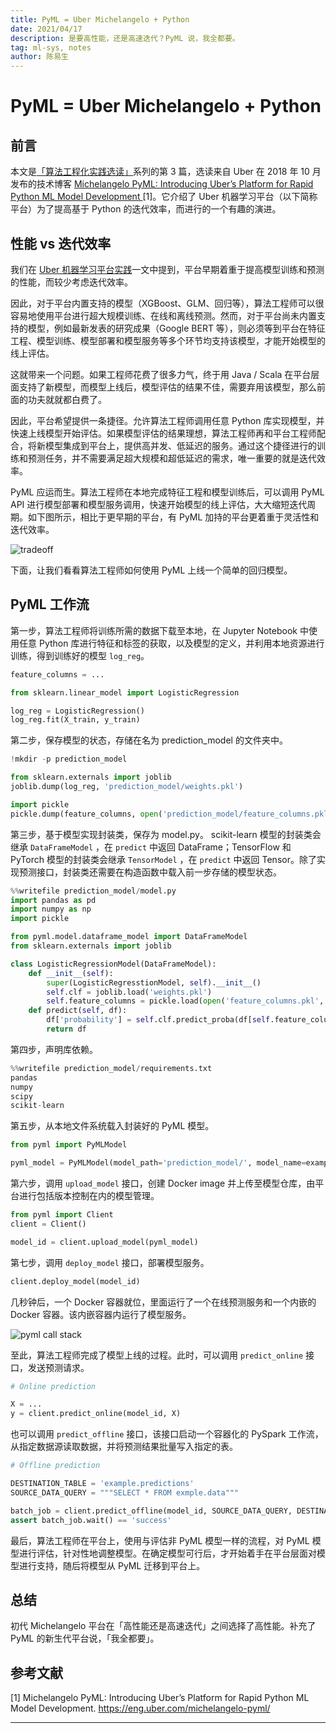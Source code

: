 ```yaml
---
title: PyML = Uber Michelangelo + Python
date: 2021/04/17
description: 是要高性能，还是高速迭代？PyML 说，我全都要。
tag: ml-sys, notes
author: 陈易生
---
```


# PyML = Uber Michelangelo + Python

## 前言

本文是[「算法工程化实践选读」](./mlsys-we-love)系列的第 3 篇，选读来自 Uber 在 2018 年 10 月发布的技术博客 [Michelangelo PyML: Introducing Uber’s Platform for Rapid Python ML Model Development
](https://eng.uber.com/michelangelo-pyml/) [1]。它介绍了 Uber 机器学习平台（以下简称平台）为了提高基于 Python 的迭代效率，而进行的一个有趣的演进。

## 性能 vs 迭代效率

我们在 [Uber 机器学习平台实践](./uber-michelangelo-overview)一文中提到，平台早期着重于提高模型训练和预测的性能，而较少考虑迭代效率。

因此，对于平台内置支持的模型（XGBoost、GLM、回归等），算法工程师可以很容易地使用平台进行超大规模训练、在线和离线预测。然而，对于平台尚未内置支持的模型，例如最新发表的研究成果（Google BERT 等），则必须等到平台在特征工程、模型训练、模型部署和模型服务等多个环节均支持该模型，才能开始模型的线上评估。

这就带来一个问题。如果工程师花费了很多力气，终于用 Java / Scala 在平台层面支持了新模型，而模型上线后，模型评估的结果不佳，需要弃用该模型，那么前面的功夫就就都白费了。

因此，平台希望提供一条捷径。允许算法工程师调用任意 Python 库实现模型，并快速上线模型开始评估。如果模型评估的结果理想，算法工程师再和平台工程师配合，将新模型集成到平台上，提供高并发、低延迟的服务。通过这个捷径进行的训练和预测任务，并不需要满足超大规模和超低延迟的需求，唯一重要的就是迭代效率。

PyML 应运而生。算法工程师在本地完成特征工程和模型训练后，可以调用 PyML API 进行模型部署和模型服务调用，快速开始模型的线上评估，大大缩短迭代周期。如下图所示，相比于更早期的平台，有 PyML 加持的平台更着重于灵活性和迭代效率。

![tradeoff](/images/uber-michelangelo-pyml/tradeoff.png)

下面，让我们看看算法工程师如何使用 PyML 上线一个简单的回归模型。

## PyML 工作流

第一步，算法工程师将训练所需的数据下载至本地，在 Jupyter Notebook 中使用任意 Python 库进行特征和标签的获取，以及模型的定义，并利用本地资源进行训练，得到训练好的模型 `log_reg`。

```python
feature_columns = ...

from sklearn.linear_model import LogisticRegression

log_reg = LogisticRegression()
log_reg.fit(X_train, y_train)
```

第二步，保存模型的状态，存储在名为 prediction_model 的文件夹中。

```python
!mkdir -p prediction_model

from sklearn.externals import joblib
joblib.dump(log_reg, 'prediction_model/weights.pkl')

import pickle
pickle.dump(feature_columns, open('prediction_model/feature_columns.pkl', 'wb'))
```

第三步，基于模型实现封装类，保存为 model.py。 scikit-learn 模型的封装类会继承 `DataFrameModel` ，在 `predict` 中返回 DataFrame；TensorFlow 和 PyTorch 模型的封装类会继承 `TensorModel` ，在 `predict` 中返回 Tensor。除了实现预测接口，封装类还需要在构造函数中载入前一步存储的模型状态。

```python
%%writefile prediction_model/model.py
import pandas as pd
import numpy as np
import pickle

from pyml.model.dataframe_model import DataFrameModel
from sklearn.externals import joblib

class LogisticRegressionModel(DataFrameModel):
    def __init__(self):
        super(LogisticRegresstionModel, self).__init__()
        self.clf = joblib.load('weights.pkl')
        self.feature_columns = pickle.load(open('feature_columns.pkl', 'rb'))
    def predict(self, df):
        df['probability'] = self.clf.predict_proba(df[self.feature_columns])[:,0]
        return df
```

第四步，声明库依赖。

```python
%%writefile prediction_model/requirements.txt
pandas
numpy
scipy
scikit-learn
```

第五步，从本地文件系统载入封装好的 PyML 模型。

```python
from pyml import PyMLModel

pyml_model = PyMLModel(model_path='prediction_model/', model_name=example_prediction_model)
```

第六步，调用 `upload_model` 接口，创建 Docker image 并上传至模型仓库，由平台进行包括版本控制在内的模型管理。

```python
from pyml import Client
client = Client()

model_id = client.upload_model(pyml_model)
```

第七步，调用 `deploy_model` 接口，部署模型服务。

```python
client.deploy_model(model_id)
```

几秒钟后，一个 Docker 容器就位，里面运行了一个在线预测服务和一个内嵌的 Docker 容器。该内嵌容器内运行了模型服务。

![pyml call stack](/images/uber-michelangelo-pyml/pyml-call-stack.png)

至此，算法工程师完成了模型上线的过程。此时，可以调用 `predict_online` 接口，发送预测请求。

```python
# Online prediction

X = ...
y = client.predict_online(model_id, X)
```

也可以调用 `predict_offline` 接口，该接口启动一个容器化的 PySpark 工作流，从指定数据源读取数据，并将预测结果批量写入指定的表。

```python
# Offline prediction

DESTINATION_TABLE = 'example.predictions'
SOURCE_DATA_QUERY = """SELECT * FROM exmple.data"""

batch_job = client.predict_offline(model_id, SOURCE_DATA_QUERY, DESTINATION_TABLE)
assert batch_job.wait() == 'success'
```

最后，算法工程师在平台上，使用与评估非 PyML 模型一样的流程，对 PyML 模型进行评估，针对性地调整模型。在确定模型可行后，才开始着手在平台层面对模型进行支持，随后将模型从 PyML 迁移到平台上。

## 总结

初代 Michelangelo 平台在「高性能还是高速迭代」之间选择了高性能。补充了 PyML 的新生代平台说，「我全都要」。

## 参考文献

[1] Michelangelo PyML: Introducing Uber’s Platform for Rapid Python ML Model Development. https://eng.uber.com/michelangelo-pyml/

---
